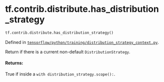 <div itemscope itemtype="http://developers.google.com/ReferenceObject">
<meta itemprop="name" content="tf.contrib.distribute.has_distribution_strategy" />
<meta itemprop="path" content="Stable" />
</div>

# tf.contrib.distribute.has_distribution_strategy

``` python
tf.contrib.distribute.has_distribution_strategy()
```



Defined in [`tensorflow/python/training/distribution_strategy_context.py`](https://www.tensorflow.org/code/tensorflow/python/training/distribution_strategy_context.py).

Return if there is a current non-default `DistributionStrategy`.

#### Returns:

True if inside a `with distribution_strategy.scope():`.
